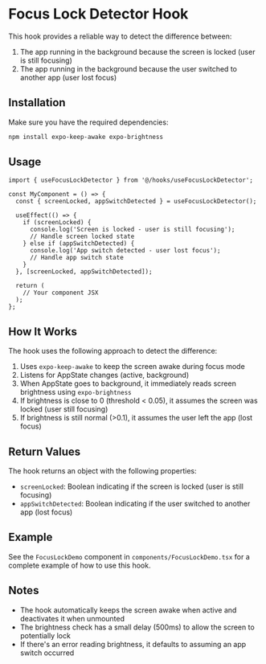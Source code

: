 # Focus Lock Detector Hook

This hook provides a reliable way to detect the difference between:
1. The app running in the background because the screen is locked (user is still focusing)
2. The app running in the background because the user switched to another app (user lost focus)

## Installation

Make sure you have the required dependencies:

```bash
npm install expo-keep-awake expo-brightness
```

## Usage

```tsx
import { useFocusLockDetector } from '@/hooks/useFocusLockDetector';

const MyComponent = () => {
  const { screenLocked, appSwitchDetected } = useFocusLockDetector();

  useEffect(() => {
    if (screenLocked) {
      console.log('Screen is locked - user is still focusing');
      // Handle screen locked state
    } else if (appSwitchDetected) {
      console.log('App switch detected - user lost focus');
      // Handle app switch state
    }
  }, [screenLocked, appSwitchDetected]);

  return (
    // Your component JSX
  );
};
```

## How It Works

The hook uses the following approach to detect the difference:

1. Uses `expo-keep-awake` to keep the screen awake during focus mode
2. Listens for AppState changes (active, background)
3. When AppState goes to background, it immediately reads screen brightness using `expo-brightness`
4. If brightness is close to 0 (threshold < 0.05), it assumes the screen was locked (user still focusing)
5. If brightness is still normal (>0.1), it assumes the user left the app (lost focus)

## Return Values

The hook returns an object with the following properties:

- `screenLocked`: Boolean indicating if the screen is locked (user is still focusing)
- `appSwitchDetected`: Boolean indicating if the user switched to another app (lost focus)

## Example

See the `FocusLockDemo` component in `components/FocusLockDemo.tsx` for a complete example of how to use this hook.

## Notes

- The hook automatically keeps the screen awake when active and deactivates it when unmounted
- The brightness check has a small delay (500ms) to allow the screen to potentially lock
- If there's an error reading brightness, it defaults to assuming an app switch occurred 